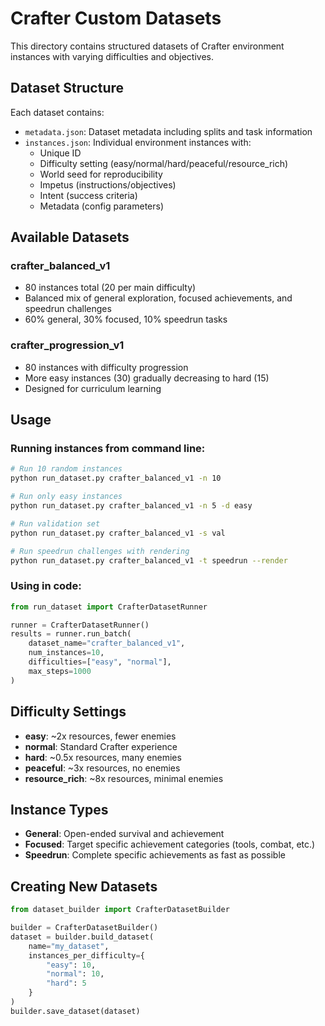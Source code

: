 # Crafter Custom Datasets

This directory contains structured datasets of Crafter environment instances with varying difficulties and objectives.

## Dataset Structure

Each dataset contains:
- `metadata.json`: Dataset metadata including splits and task information
- `instances.json`: Individual environment instances with:
  - Unique ID
  - Difficulty setting (easy/normal/hard/peaceful/resource_rich)
  - World seed for reproducibility
  - Impetus (instructions/objectives)
  - Intent (success criteria)
  - Metadata (config parameters)

## Available Datasets

### crafter_balanced_v1
- 80 instances total (20 per main difficulty)
- Balanced mix of general exploration, focused achievements, and speedrun challenges
- 60% general, 30% focused, 10% speedrun tasks

### crafter_progression_v1
- 80 instances with difficulty progression
- More easy instances (30) gradually decreasing to hard (15)
- Designed for curriculum learning

## Usage

### Running instances from command line:
```bash
# Run 10 random instances
python run_dataset.py crafter_balanced_v1 -n 10

# Run only easy instances
python run_dataset.py crafter_balanced_v1 -n 5 -d easy

# Run validation set
python run_dataset.py crafter_balanced_v1 -s val

# Run speedrun challenges with rendering
python run_dataset.py crafter_balanced_v1 -t speedrun --render
```

### Using in code:
```python
from run_dataset import CrafterDatasetRunner

runner = CrafterDatasetRunner()
results = runner.run_batch(
    dataset_name="crafter_balanced_v1",
    num_instances=10,
    difficulties=["easy", "normal"],
    max_steps=1000
)
```

## Difficulty Settings

- **easy**: ~2x resources, fewer enemies
- **normal**: Standard Crafter experience  
- **hard**: ~0.5x resources, many enemies
- **peaceful**: ~3x resources, no enemies
- **resource_rich**: ~8x resources, minimal enemies

## Instance Types

- **General**: Open-ended survival and achievement
- **Focused**: Target specific achievement categories (tools, combat, etc.)
- **Speedrun**: Complete specific achievements as fast as possible

## Creating New Datasets

```python
from dataset_builder import CrafterDatasetBuilder

builder = CrafterDatasetBuilder()
dataset = builder.build_dataset(
    name="my_dataset",
    instances_per_difficulty={
        "easy": 10,
        "normal": 10,
        "hard": 5
    }
)
builder.save_dataset(dataset)
```